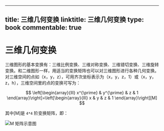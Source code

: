 
---
title: 三维几何变换
linktitle: 三维几何变换
type: book
commentable: true
---

# 三维几何变换

三维图形的基本变换有：三维比例变换、三维对称变换、三维错切变换、三维旋转变换。和二维图形一样，用适当的变换矩阵也可以对三维图形进行各种几何变换。对三维空间的点如（x，y，z），可用齐次坐标表示为（x，y，z，1）或（x，y，z，h），三维空间里的点的变换可写为：

$$
\left[\begin{array}{lll}
x^{\prime} & y^{\prime} & z & 1
\end{array}\right]=\left[\begin{array}{lll}
x & y & z & 1
\end{array}\right][M]
$$

其中[M]是 `4*4` 阶变换矩阵，即：

![M 矩阵示意图](https://s1.ax1x.com/2020/10/28/B89hgs.png)

    